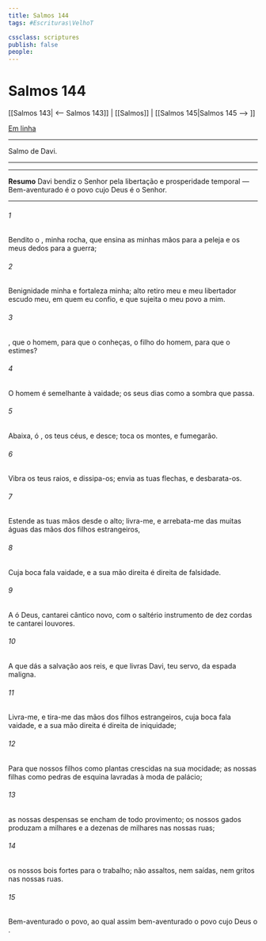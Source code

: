 ```yaml
---
title: Salmos 144
tags: #Escrituras\VelhoT

cssclass: scriptures
publish: false
people:
---
```


# Salmos 144
[[Salmos 143| <-- Salmos 143]] | [[Salmos]] | [[Salmos 145|Salmos 145 --> ]]

[Em linha](https://churchofjesuschrist.org/study/scriptures/ot/ps/144?lang=por)

---
Salmo de Davi.

---

---
__Resumo__
Davi bendiz o Senhor pela libertação e prosperidade temporal — Bem-aventurado é o povo cujo Deus é o Senhor.

---
###### 1 
Bendito  o , minha rocha, que ensina as minhas mãos para a peleja e os meus dedos para a guerra;

###### 2 
Benignidade minha e fortaleza minha; alto retiro meu e meu libertador  escudo meu, em quem eu confio, e que sujeita o meu povo a mim.

###### 3 
, que  o homem, para que o conheças,  o filho do homem, para que o estimes?

###### 4 
O homem é semelhante à vaidade; os seus dias  como a sombra que passa.

###### 5 
Abaixa, ó , os teus céus, e desce; toca os montes, e fumegarão.

###### 6 
Vibra os teus raios, e dissipa-os; envia as tuas flechas, e desbarata-os.

###### 7 
Estende as tuas mãos desde o alto; livra-me, e arrebata-me das muitas águas  das mãos dos filhos estrangeiros,

###### 8 
Cuja boca fala vaidade, e a sua mão direita é direita de falsidade.

###### 9 
A  ó Deus, cantarei  cântico novo, com o saltério  instrumento de dez cordas te cantarei louvores.

###### 10 
A  que dás a salvação aos reis, e que livras Davi, teu servo, da espada maligna.

###### 11 
Livra-me, e tira-me das mãos dos filhos estrangeiros, cuja boca fala vaidade, e a sua mão direita é direita de iniquidade;

###### 12 
Para que nossos filhos  como plantas crescidas na sua mocidade;  as nossas filhas  como pedras de esquina lavradas à moda de palácio;

###### 13 
 as nossas despensas se encham de todo provimento;  os nossos gados produzam a milhares e a dezenas de milhares nas nossas ruas;

###### 14 
 os nossos bois  fortes para o trabalho;  não  assaltos, nem saídas, nem gritos nas nossas ruas.

###### 15 
Bem-aventurado o povo, ao qual assim  bem-aventurado  o povo cujo Deus  o .

